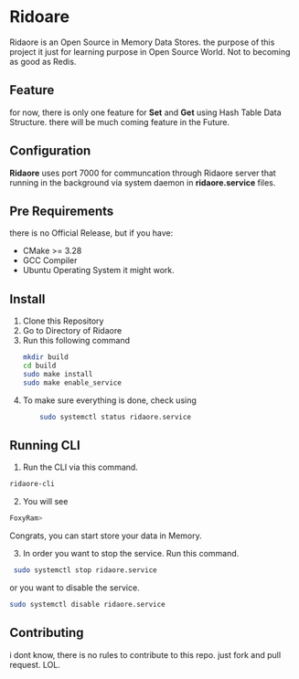 
# Ridoare

Ridaore is an Open Source in Memory Data Stores. the purpose of this project it just for learning purpose in Open Source World. Not to becoming as good as Redis.

## Feature
for now, there is only one feature for **Set** and **Get** using Hash Table Data Structure. there will be much coming feature in the Future.

## Configuration
**Ridaore** uses port 7000 for communcation through Ridaore server that running in the background via system daemon in **ridaore.service** files.

## Pre Requirements
there is no Official Release, but if you have:
- CMake >= 3.28
- GCC Compiler
- Ubuntu Operating System
it might work.

## Install
1. Clone this Repository
2. Go to Directory of Ridaore
3. Run this following command
    ```bash 
    mkdir build 
    cd build
    sudo make install
    sudo make enable_service
    ```
4. To make sure everything is done, check using
    ```bash
        sudo systemctl status ridaore.service
    ```
## Running CLI 
1. Run the CLI via this command.
```bash
ridaore-cli
```
2. You will see 
```bash
FoxyRam>
```
Congrats, you can start store your data in Memory.

3. In order you want to stop the service. Run this command.
```bash
 sudo systemctl stop ridaore.service
```
or you want to disable the service.
```bash
sudo systemctl disable ridaore.service
```

## Contributing
i dont know, there is no rules to contribute to this repo. just fork and pull request. LOL.

